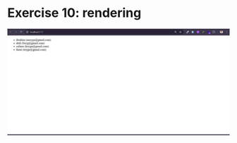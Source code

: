 # Exercise 10: rendering
![Exercise 10](/exercise10/src/assets/Screenshot%202025-08-31%20095022.png)